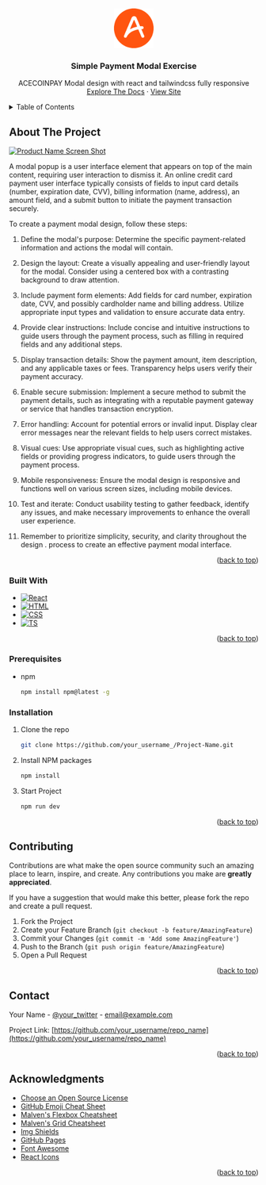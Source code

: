 <a name="readme-top"></a>

<!-- PROJECT LOGO -->
<br />
<div align="center">
  <a href="#">
    <img src="src/assets/logo.png" alt="Logo" width="80" height="80">
  </a>

  <h3 align="center">Simple Payment Modal Exercise</h3>

  <p align="center">
    ACECOINPAY Modal design with react and tailwindcss fully responsive
    <br />
    <a href="https://github.com/othneildrew/Best-README-Template">Explore The Docs</a>
    ·
    <a href="https://github.com/othneildrew/Best-README-Template/issues">View Site</a>
  </p>
</div>



<!-- TABLE OF CONTENTS -->
<details>
  <summary>Table of Contents</summary>
  <ol>
    <li>
      <a href="#about-the-project">About The Project</a>
      <ul>
        <li><a href="#built-with">Built With</a></li>
      </ul>
    </li>
    <li>
      <a href="#getting-started">Getting Started</a>
      <ul>
        <li><a href="#prerequisites">Prerequisites</a></li>
        <li><a href="#installation">Installation</a></li>
      </ul>
    </li>
    <li><a href="#contributing">Contributing</a></li>
    <li><a href="#contact">Contact</a></li>
    <li><a href="#acknowledgments">Acknowledgments</a></li>
  </ol>
</details>



<!-- ABOUT THE PROJECT -->
## About The Project

[![Product Name Screen Shot][product-screenshot]](https://example.com)

A modal popup is a user interface element that appears on top of the main content, requiring user interaction to dismiss it. An online credit card payment user interface typically consists of fields to input card details (number, expiration date, CVV), billing information (name, address), an amount field, and a submit button to initiate the payment transaction securely.

To create a payment modal design, follow these steps:

1. Define the modal's purpose: Determine the specific payment-related information and 
   actions the modal will contain.

2. Design the layout: Create a visually appealing and user-friendly layout for the 
   modal. Consider using a centered box with a contrasting background to draw attention.

3. Include payment form elements: Add fields for card number, expiration date, CVV, 
   and possibly cardholder name and billing address. Utilize appropriate input types and validation to ensure accurate data entry.

4. Provide clear instructions: Include concise and intuitive instructions to guide 
   users through the payment process, such as filling in required fields and any additional steps.

5. Display transaction details: Show the payment amount, item description, and any 
   applicable taxes or fees. Transparency helps users verify their payment accuracy.

6. Enable secure submission: Implement a secure method to submit the payment details, 
   such as integrating with a reputable payment gateway or service that handles transaction encryption.

7. Error handling: Account for potential errors or invalid input. Display clear error 
   messages near the relevant fields to help users correct mistakes.

8. Visual cues: Use appropriate visual cues, such as highlighting active fields or 
   providing progress indicators, to guide users through the payment process.

9. Mobile responsiveness: Ensure the modal design is responsive and functions well on 
   various screen sizes, including mobile devices.

10. Test and iterate: Conduct usability testing to gather feedback, identify any 
    issues, and make necessary improvements to enhance the overall user experience.

11. Remember to prioritize simplicity, security, and clarity throughout the design .
    process to create an effective payment modal interface.


<p align="right">(<a href="#readme-top">back to top</a>)</p>



### Built With

* [![React][React.js]][React-url]
* [![HTML][html-markup]][html-url]
* [![CSS][css-styles]][css-url]
* [![TS][typescript-ts]][typescript-url]

<p align="right">(<a href="#readme-top">back to top</a>)</p>

<!-- GETTING STARTED -->

### Prerequisites

* npm
  ```sh
  npm install npm@latest -g
  ```

### Installation

1. Clone the repo
   ```sh
   git clone https://github.com/your_username_/Project-Name.git
   ```
2. Install NPM packages
   ```sh
   npm install
   ```
3. Start Project
   ```sh
   npm run dev
   ```

<p align="right">(<a href="#readme-top">back to top</a>)</p>


<!-- CONTRIBUTING -->
## Contributing

Contributions are what make the open source community such an amazing place to learn, inspire, and create. Any contributions you make are **greatly appreciated**.

If you have a suggestion that would make this better, please fork the repo and create a pull request. 

1. Fork the Project
2. Create your Feature Branch (`git checkout -b feature/AmazingFeature`)
3. Commit your Changes (`git commit -m 'Add some AmazingFeature'`)
4. Push to the Branch (`git push origin feature/AmazingFeature`)
5. Open a Pull Request

<p align="right">(<a href="#readme-top">back to top</a>)</p>



<!-- CONTACT -->
## Contact

Your Name - [@your_twitter](https://twitter.com/your_username) - email@example.com

Project Link: [https://github.com/your_username/repo_name](https://github.com/your_username/repo_name)

<p align="right">(<a href="#readme-top">back to top</a>)</p>



<!-- ACKNOWLEDGMENTS -->
## Acknowledgments

[//]: # (TODO my test todo item)
* [Choose an Open Source License](https://choosealicense.com)
* [GitHub Emoji Cheat Sheet](https://www.webpagefx.com/tools/emoji-cheat-sheet)
* [Malven's Flexbox Cheatsheet](https://flexbox.malven.co/)
* [Malven's Grid Cheatsheet](https://grid.malven.co/)
* [Img Shields](https://shields.io)
* [GitHub Pages](https://pages.github.com)
* [Font Awesome](https://fontawesome.com)
* [React Icons](https://react-icons.github.io/react-icons/search)

<p align="right">(<a href="#readme-top">back to top</a>)</p>



<!-- MARKDOWN LINKS & IMAGES -->
[linkedin-shield]: https://img.shields.io/badge/-LinkedIn-black.svg?style=for-the-badge&logo=linkedin&colorB=555
[linkedin-url]: https://linkedin.com/in/othneildrew
[product-screenshot]: images/screenshot.png
[React.js]: https://img.shields.io/badge/React-20232A?style=for-the-badge&logo=react&logoColor=61DAFB
[React-url]: https://reactjs.org/
[html-markup]: https://img.shields.io/badge/HTML-html5-orange
[html-url]: https://developer.mozilla.org/en-US/docs/Web/HTML
[css-styles]: https://img.shields.io/badge/style-tailiwindcss-blue
[css-url]: https://tailwindcss.com/
[typescript-ts]: https://img.shields.io/badge/javascript-Typescript-informational
[typescript-url]: https://www.typescriptlang.org/